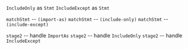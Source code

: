 `IncludeOnly` as `Stmt`
`IncludeExcept` as `Stmt`

`matchStmt` -- `(import-as)`
`matchStmt` -- `(include-only)`
`matchStmt` -- `(include-except)`

`stage2` -- handle `ImportAs`
`stage2` -- handle `IncludeOnly`
`stage2` -- handle `IncludeExcept`
